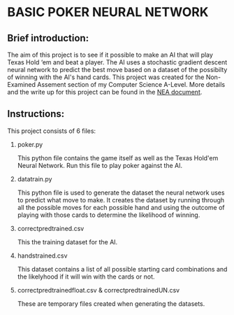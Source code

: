 BASIC POKER NEURAL NETWORK
==========================

Brief introduction:
-------------------

The aim of this project is to see if it possible to make an AI that will
play Texas Hold ‘em and beat a player. The AI uses a stochastic gradient 
descent neural network to predict the best move based on a dataset of the 
possibilty of winning with the AI's hand cards. This project was created 
for the Non-Examined Assement section of my Computer Science A-Level. More 
details and the write up for this project can be found in the [NEA document](https://github.com/snowsnooks/poker-neuralnet/blob/master/Report.pdf).
  

Instructions:
-----------------

This project consists of 6 files:
1. poker.py

   This python file contains the game itself as well as the Texas Hold'em 
   Neural Network. Run this file to play poker against the AI.

2. datatrain.py

   This python file is used to generate the dataset the neural network uses
   to predict what move to make. It creates the dataset by running through
   all the possible moves for each possible hand and using the outcome of
   playing with those cards to determine the likelihood of winning.

3. correctpredtrained.csv
   
   This the training dataset for the AI.

4. handstrained.csv
   
   This dataset contains a list of all possible starting card combinations 
   and the likelyhood if it will win with the cards or not.

5. correctpredtrainedfloat.csv & correctpredtrainedUN.csv
   
   These are temporary files created when generating the datasets.